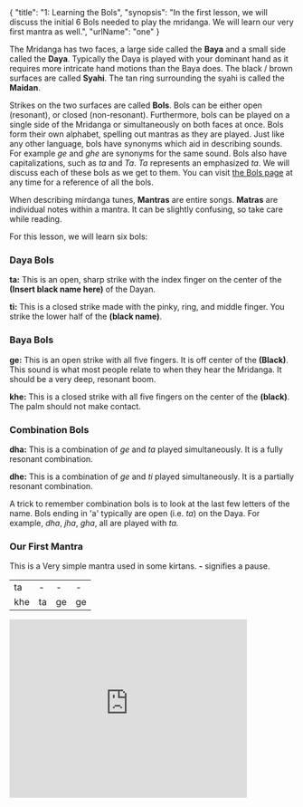 <data>
{
    "title": "1: Learning the Bols",
    "synopsis": "In the first lesson, we will discuss the initial 6 Bols needed to play the mridanga. We will learn our very first mantra as well.",
    "urlName": "one"
}
</data>

The Mridanga has two faces, a large side called the **Baya** and a small side called the **Daya**. Typically the Daya is played with your dominant hand as it requires more intricate hand motions than the Baya does. The black / brown surfaces are called **Syahi**. The tan ring surrounding the syahi is called the **Maidan**.

Strikes on the two surfaces are called **Bols**. Bols can be either open (resonant), or closed (non-resonant). Furthermore, bols can be played on a single side of the Mridanga or simultaneously on both faces at once. Bols form their own alphabet, spelling out mantras as they are played. Just like any other language, bols have synonyms which aid in describing sounds. For example *ge* and *ghe* are synonyms for the same sound. Bols also have capitalizations, such as *ta* and *Ta*. *Ta* represents an emphasized *ta*. We will discuss each of these bols as we get to them. You can visit [the Bols page](/bols.html) at any time for a reference of all the bols.

When describing mirdanga tunes, **Mantras** are entire songs. **Matras** are individual notes within a mantra. It can be slightly confusing, so take care while reading. 

For this lesson, we will learn six bols:

### Daya Bols

**ta:**
This is an open, sharp strike with the index finger on the center of the **(Insert black name here)** of the Dayan.

**ti:**
This is a closed strike made with the pinky, ring, and middle finger. You strike the lower half of the **(black name)**.

### Baya Bols

**ge:**
This is an open strike with all five fingers. It is off center of the **(Black)**. This sound is what most people relate to when they hear the Mridanga. It should be a very deep, resonant boom.

**khe:**
This is a closed strike with all five fingers on the center of the **(black)**. The palm should not make contact. 


### Combination Bols

**dha:**
This is a combination of *ge* and *ta* played simultaneously. It is a fully resonant combination.

**dhe:**
This is a combination of *ge* and *ti* played simultaneously. It is a partially resonant combination.

A trick to remember combination bols is to look at the last few letters of the name. Bols ending in 'a' typically are open (i.e. *ta*) on the Daya. For example, *dha*, *jha*, *gha*, all are played with *ta.*

### Our First Mantra

This is a Very simple mantra used in some kirtans. **-** signifies a pause. 

<table>
    <tr>
        <td>ta</td> 
        <td>-</td> 
        <td>-</td> 
        <td>-</td> 
    </tr>
    <tr>
        <td>khe</td> 
        <td>ta</td> 
        <td>ge</td> 
        <td>ge</td> 
    </tr>
</table>


<iframe width="420" height="315" src="http://www.youtube.com/embed/7IhAMRLRS4Y" frameborder="0" allowfullscreen></iframe>

